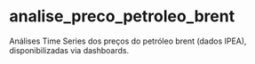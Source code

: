 # analise_preco_petroleo_brent
Análises Time Series dos preços do petróleo brent (dados IPEA), disponibilizadas via dashboards.

